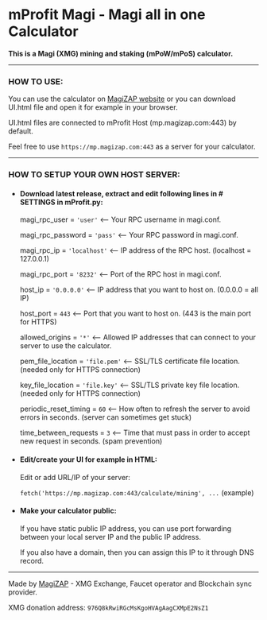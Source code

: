 # mProfit Magi - Magi all in one Calculator
**This is a Magi (XMG) mining and staking (mPoW/mPoS) calculator.**

---

### HOW TO USE:

You can use the calculator on [MagiZAP website](https://www.magizap.com/mprofit) or you can download UI.html file and open it for example in your browser. 

UI.html files are connected to mProfit Host (mp.magizap.com:443) by default.

Feel free to use `https://mp.magizap.com:443` as a server for your calculator.

---

### HOW TO SETUP YOUR OWN HOST SERVER:

- #### Download latest release, extract and edit following lines in # SETTINGS in mProfit.py:

  magi_rpc_user = `'user'` <-- Your RPC username in magi.conf.

  magi_rpc_password = `'pass'` <-- Your RPC password in magi.conf.

  magi_rpc_ip = `'localhost'` <-- IP address of the RPC host. (localhost = 127.0.0.1)

  magi_rpc_port = `'8232'` <-- Port of the RPC host in magi.conf.

  host_ip = `'0.0.0.0'` <-- IP address that you want to host on. (0.0.0.0 = all IP)

  host_port = `443` <-- Port that you want to host on. (443 is the main port for HTTPS)

  allowed_origins = `'*'` <-- Allowed IP addresses that can connect to your server to use the calculator.

  pem_file_location = `'file.pem'` <-- SSL/TLS certificate file location. (needed only for HTTPS connection)

  key_file_location = `'file.key'` <-- SSL/TLS private key file location. (needed only for HTTPS connection)

  periodic_reset_timing = `60` <-- How often to refresh the server to avoid errors in seconds. (server can sometimes get stuck)

  time_between_requests = `3` <-- Time that must pass in order to accept new request in seconds. (spam prevention)

- #### Edit/create your UI for example in HTML:

  Edit or add URL/IP of your server:

  `fetch('https://mp.magizap.com:443/calculate/mining', ...` (example)

- #### Make your calculator public:

  If you have static public IP address, you can use port forwarding between your local server IP and the public IP address.

  If you also have a domain, then you can assign this IP to it through DNS record.

---

Made by [MagiZAP](https://www.magizap.com) - XMG Exchange, Faucet operator and Blockchain sync provider.

XMG donation address: `976Q8kRwiRGcMsKgoHVAgAagCXMpE2NsZ1`
